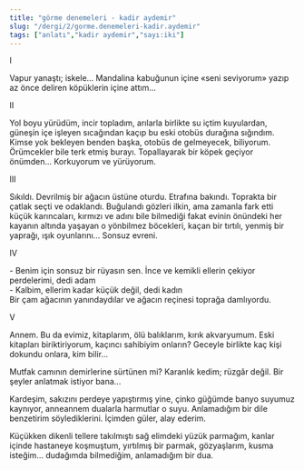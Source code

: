 ```yaml
---
title: "görme denemeleri - kadir aydemir"
slug: "/dergi/2/gorme.denemeleri-kadir.aydemir"
tags: ["anlatı","kadir aydemir","sayı:iki"]
---
```


I

Vapur yanaştı; iskele... Mandalina kabuğunun içine «seni seviyorum»
yazıp az önce deliren köpüklerin içine attım...

II

Yol boyu yürüdüm, incir topladım, arılarla birlikte su içtim kuyulardan,
güneşin içe işleyen sıcağından kaçıp bu eski otobüs durağına sığındım.
Kimse yok bekleyen benden başka, otobüs de gelmeyecek, biliyorum.
Örümcekler bile terk etmiş burayı. Topallayarak bir köpek geçiyor
önümden... Korkuyorum ve yürüyorum.

III

Sıkıldı. Devrilmiş bir ağacın üstüne oturdu. Etrafına bakındı. Toprakta
bir çatlak seçti ve odaklandı. Buğulandı gözleri ilkin, ama zamanla fark
etti küçük karıncaları, kırmızı ve adını bile bilmediği fakat evinin
önündeki her kayanın altında yaşayan o yönbilmez böcekleri, kaçan bir
tırtılı, yenmiş bir yaprağı, ışık oyunlarını... Sonsuz evreni.

IV

\- Benim için sonsuz bir rüyasın sen. İnce ve kemikli ellerin çekiyor
perdelerimi, dedi adam  
\- Kalbim, ellerim kadar küçük değil, dedi kadın  
Bir çam ağacının yanındaydılar ve ağacın reçinesi toprağa damlıyordu.

V

Annem. Bu da evimiz, kitaplarım, ölü balıklarım, kırık akvaryumum. Eski
kitapları biriktiriyorum, kaçıncı sahibiyim onların? Geceyle birlikte
kaç kişi dokundu onlara, kim bilir...

Mutfak camının demirlerine sürtünen mi? Karanlık kedim; rüzgâr değil.
Bir şeyler anlatmak istiyor bana...

Kardeşim, sakızını perdeye yapıştırmış yine, çinko güğümde banyo suyumuz
kaynıyor, anneannem dualarla harmutlar o suyu. Anlamadığım bir dile
benzetirim söylediklerini. İçimden güler, alay ederim.

Küçükken dikenli tellere takılmıştı sağ elimdeki yüzük parmağım, kanlar
içinde hastaneye koşmuştum, yırtılmış bir parmak, gözyaşlarım, kusma
isteğim... dudağımda bilmediğim, anlamadığım bir dua.


